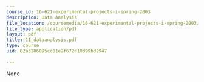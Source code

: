 ```yaml
---
course_id: 16-621-experimental-projects-i-spring-2003
description: Data Analysis
file_location: /coursemedia/16-621-experimental-projects-i-spring-2003/02a3206095cc01e2f672d10d99bd2947_11_dataanalysis.pdf
file_type: application/pdf
layout: pdf
title: 11_dataanalysis.pdf
type: course
uid: 02a3206095cc01e2f672d10d99bd2947

---
```

None